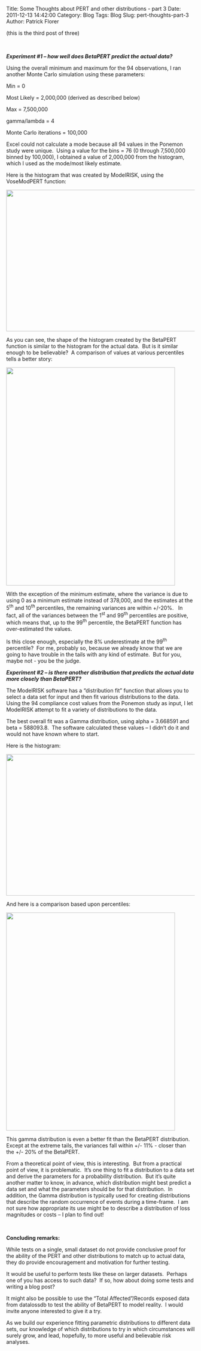 Title: Some Thoughts about PERT and other distributions - part 3
Date: 2011-12-13 14:42:00
Category: Blog
Tags: Blog
Slug: pert-thoughts-part-3
Author: Patrick Florer

<p><span face="">(this is the third post of three)</span></p>
<p>&nbsp;</p>
<p><strong><em><span face="">Experiment #1 &ndash; how well does BetaPERT predict the actual data?</span></em></strong></p>
<p><span face="">Using the overall minimum and maximum for the 94 observations, I ran another Monte Carlo simulation using these parameters:</span></p>
<p class="rteindent1"><span face="">Min = 0</span></p>
<p class="rteindent1"><span face="">Most Likely = 2,000,000 (derived as described below)</span></p>
<p class="rteindent1"><span face="">Max = 7,500,000</span></p>
<p class="rteindent1"><span face="">gamma/lambda = 4</span></p>
<p class="rteindent1"><span face="">Monte Carlo iterations = 100,000</span></p>
<p><span face="">Excel could not calculate a mode because all 94 values in the Ponemon study were unique.&nbsp; Using a value for the bins = 76 (0 through 7,500,000 binned by 100,000), I obtained a value of 2,000,000 from the histogram, which I used as the mode/most likely estimate.</span></p>
<p><span face="">Here is the histogram that was created by ModelRISK, using the VoseModPERT function: </span></p>
<p><img src="/images/SIRA%20Blog%202011_11_30_v4%20-%20pt3-graphic1.jpg" style="width: 600px; height: 377px;" /></p>
<p><span face="">As you can see, the shape of the histogram created by the BetaPERT function is similar to the histogram for the actual data.&nbsp; But is it similar enough to be believable?&nbsp; A comparison of values at various percentiles tells a better story:</span></p>
<p><img src="/images/Pic2.jpg" style="width: 451px; height: 581px;" /></p>
<p><span face="">With the exception of the minimum estimate, where the variance is due to using 0 as a minimum estimate instead of 378,000, and the estimates at the 5<sup>th</sup></span> and 10<sup>th</sup> percentiles, the remaining variances are within +/-20%.&nbsp;&nbsp; In fact, all of the variances between the 1<sup>st</sup> and 99<sup>th</sup> percentiles are positive, which means that, up to the 99<sup>th</sup> percentile, the BetaPERT function has over-estimated the values.</p>
<p><span face="">Is this close enough, especially the 8% underestimate at the 99<sup>th</sup></span> percentile?&nbsp; For me, probably so, because we already know that we are going to have trouble in the tails with any kind of estimate.&nbsp; But for you, maybe not - you be the judge.</p>
<p><strong><em><span face="">Experiment #2 &ndash; is there another distribution that predicts the actual data more closely than BetaPERT?</span></em></strong></p>
<p><span face="">The ModelRISK software has a &ldquo;distribution fit&rdquo; function that allows you to select a data set for input and then fit various distributions to the data.&nbsp; Using the 94 compliance cost values from the Ponemon study as input, I let ModelRISK attempt to fit a variety of distributions to the data.</span></p>
<p><span face="">The best overall fit was a Gamma distribution, using alpha = 3.668591 </span>and beta = 588093.8.&nbsp; The software calculated these values &ndash; I didn&rsquo;t do it and would not have known where to start.</p>
<p><span face="">Here is the histogram:</span></p>
<p><img src="/images/SIRA%20Blog%202011_11_30_v4%20-%20pt3-graphic3.jpg" style="width: 600px; height: 377px;" /></p>
<p><span face="">And here is a comparison based upon percentiles:</span></p>
<p><img src="/images/SIRA%20Blog%202011_11_30_v4%20-%20pt3-graphic4.jpg" style="width: 451px; height: 581px;" /></p>
<p><span face="">This gamma distribution is even a better fit than the BetaPERT distribution.&nbsp; Except at the extreme tails, the variances fall within +/- 11% - closer than the +/- 20% of the BetaPERT.</span></p>
<p><span face="">From a theoretical point of view, this is interesting.&nbsp; But from a practical point of view, it is problematic.&nbsp; It&rsquo;s one thing to fit a distribution to a data set and derive the parameters for a probability distribution.&nbsp; But it&rsquo;s quite another matter to know, in advance, which distribution might best predict a data set and what the parameters should be for that distribution.&nbsp; In addition, the Gamma distribution is typically used for creating distributions that describe the random occurrence of events during a time-frame.&nbsp; I am not sure how appropriate its use might be to describe a distribution of loss magnitudes or costs &ndash; I plan to find out!</span></p>
<p>&nbsp;</p>
<p><strong><span face="">Concluding remarks:</span></strong></p>
<p><span face="">While tests on a single, small dataset do not provide conclusive proof for the ability of the PERT and other distributions to match up to actual data, they do provide encouragement and motivation for further testing.</span></p>
<p><span face="">It would be useful to perform tests like these on larger datasets.&nbsp; Perhaps one of you has access to such data?&nbsp; If so, how about doing some tests and writing a blog post?</span></p>
<p><span face="">It might also be possible to use the &ldquo;Total Affected&rdquo;/Records exposed data from datalossdb to test the ability of BetaPERT to model reality.&nbsp; I would invite anyone interested to give it a try.</span></p>
<p><span face="">As we build our experience fitting parametric distributions to different data sets, our knowledge of which distributions to try in which circumstances will surely grow, and lead, hopefully, to more useful and believable risk analyses.</span></p>
